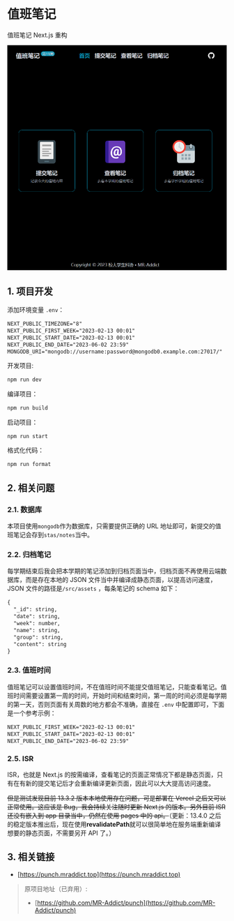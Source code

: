 # 值班笔记

值班笔记 Next.js 重构

![preview](preview.png)

## 1. 项目开发

添加环境变量 `.env`：

```env
NEXT_PUBLIC_TIMEZONE="8"
NEXT_PUBLIC_FIRST_WEEK="2023-02-13 00:01"
NEXT_PUBLIC_START_DATE="2023-02-13 00:01"
NEXT_PUBLIC_END_DATE="2023-06-02 23:59"
MONGODB_URI="mongodb://username:password@mongodb0.example.com:27017/"
```

开发项目:

```sh
npm run dev
```

编译项目：

```sh
npm run build
```

启动项目：

```sh
npm run start
```

格式化代码：

```sh
npm run format
```

## 2. 相关问题

### 2.1. 数据库

本项目使用`mongodb`作为数据库，只需要提供正确的 URL 地址即可，新提交的值班笔记会存到`stas/notes`当中。

### 2.2. 归档笔记

每学期结束后我会把本学期的笔记添加到归档页面当中，归档页面不再使用云端数据库，而是存在本地的 JSON 文件当中并编译成静态页面，以提高访问速度，JSON 文件的路径是`/src/assets` ，每条笔记的 schema 如下：

```
{
  "_id": string,
  "date": string,
  "week": number,
  "name": string,
  "group": string,
  "content": string
}
```

### 2.3. 值班时间

值班笔记可以设置值班时间，不在值班时间不能提交值班笔记，只能查看笔记。值班时间需要设置第一周的时间，开始时间和结束时间，第一周的时间必须是每学期的第一天，否则页面有关周数的地方都会不准确，直接在 `.env` 中配置即可，下面是一个参考示例：

```env
NEXT_PUBLIC_FIRST_WEEK="2023-02-13 00:01"
NEXT_PUBLIC_START_DATE="2023-02-13 00:01"
NEXT_PUBLIC_END_DATE="2023-06-02 23:59"
```

### 2.5. ISR

ISR，也就是 Next.js 的按需编译，查看笔记的页面正常情况下都是静态页面，只有在有新的提交笔记后才会重新编译更新页面，因此可以大大提高访问速度。

~~但是测试发现目前 13.3.2 版本本地使用存在问题，可是部署在 Vercel 之后又可以正常使用。这应该是 Bug，我会持续关注随时更新 Next.js 的版本。另外目前 ISR 还没有嵌入到 app 目录当中，仍然在使用 pages 中的 api。~~（更新：13.4.0 之后的稳定版本推出后，现在使用**revalidatePath**就可以很简单地在服务端重新编译想要的静态页面，不需要另开 API 了。）

## 3. 相关链接

- [https://punch.mraddict.top](https://punch.mraddict.top)

> 原项目地址（已弃用）:
>
> - [https://github.com/MR-Addict/punch](https://github.com/MR-Addict/punch)
